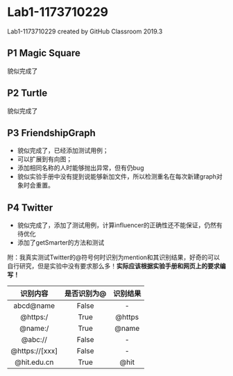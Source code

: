 # Lab1-1173710229
Lab1-1173710229 created by GitHub Classroom
2019.3

## P1 Magic Square
貌似完成了

## P2 Turtle
貌似完成了

## P3 FriendshipGraph
- 貌似完成了，已经添加测试用例；
- 可以扩展到有向图；
- 添加相同名称的人时能够抛出异常，但有仍bug
- 貌似实验手册中没有提到说能够新加文件，所以检测重名在每次新建graph对象时会重置。

## P4 Twitter
- 貌似完成了，添加了测试用例，计算influencer的正确性还不能保证，仍然有待优化
- 添加了getSmarter的方法和测试

附：我真实测试Twitter的@符号何时识别为mention和其识别结果，好奇的可以自行研究，但是实验中没有要求那么多！**实际应该根据实验手册和网页上的要求编写！**

| 识别内容 | 是否识别为@  | 识别结果 |
| :-: | :-: | :-: |
| abcd@name | False | - |
| @https:/ | True | @https |
| @name:/ | True  | @name |
| @abc:// | False | - |
| @https://[xxx] | False | - |
| @hit.edu.cn | True | @hit |


